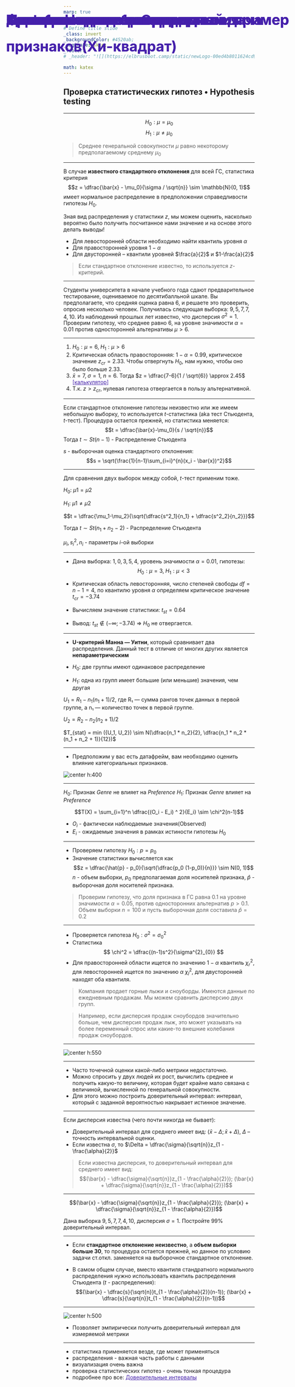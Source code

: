 ```yaml
---
marp: true


# Define title slide
_class: invert
_backgroundColor: #4520ab;
_paginate: skip;
_footer: 
# _header: "![](https://elbrusboot.camp/static/newLogo-00ed4b8011624cd94aa1812d35f25088.svg)"

math: katex
---
```


<style>
img[alt~="center"] {
  display: block;
  margin: 0 auto;
}
h1 {
  position: absolute;
  left: 77px;
  top: 20px;
  right: 80px;
  height: 70px;
  line-height: 70px;
  margin-bottom: 20px;
  color: #4520ab;
  font-size: 28pt
}

a {
  color: #4520ab;
}
</style>

# Фаза 1 • Неделя 1 • Среда

##  Проверка статистических гипотез • Hypothesis testing


---

<!--- backgroundColor: white --->
<!--- paginate: true --->
<!-- header: "![](aux/Elbrus-bootcamp-RU.png)" -->

<style>
header {
    height: 675px;
    right: 20px;
    /* margin-bottom: 80px; */
}
header img {
    height: 60px;
    float: right;
 }
</style>

# Проверка гипотезы о среднем

$$H_0: \mu = \mu_0 $$
$$H_1: \mu \neq \mu_0 $$

> Среднее генеральной совокупности $\mu$ равно некоторому предполагаемому среднему $\mu_0$

---
# Проверка гипотезы о среднем

В случае __известного стандартного отклонения__ для всей ГС, статистика критерия 
$$z = \dfrac{\bar{x} - \mu_0}{\sigma / \sqrt{n}} \sim \mathbb{N}(0, 1)$$ 
имеет нормальное распределение в предположении справедливости гипотезы $H_0$.

Зная вид распределения у статистики $z$, мы можем оценить, насколько вероятно было получить посчитанное нами значение и на основе этого делать выводы! 

* Для левосторонней области необходимо найти квантиль уровня $\alpha$
* Для правосторонней уровня $1-\alpha$
* Для двусторонней – квантили уровней $\frac{a}{2}$ и $1-\frac{a}{2}$

> Если стандартное отклонение известно, то используется $z$-критерий.

--- 
# Проверка гипотезы о среднем: пример

Студенты университета в начале учебного года сдают предварительное тестирование, оцениваемое по десятибалльной шкале. Вы предполагаете, что средняя оценка равна $6$, и решаете это проверить, опросив несколько человек. Получилась следующая выборка: $9, 5, 7, 7, 4, 10$. Из наблюдений прошлых лет известно, что дисперсия $\sigma^2 = 1$. Проверим гипотезу, что среднее равно $6$, на  уровне значимости $\alpha = 0.01$ против односторонней альтернативы $\mu > 6$.

--- 
# Проверка гипотезы о среднем: пример 
1. $H_0: \mu=6, \; H_1: \mu > 6$
2. Критическая область правосторонняя: $1-\alpha=0.99$, критическое значение $z_{cr} = 2.33$. Чтобы отвергнуть $H_0$, нам нужно, чтобы оно было больше $2.33$. 
3. $\bar{x} = 7, \; \sigma=1, \; n=6$. Тогда $z = \dfrac{7-6}{1 / \sqrt{6}} \approx 2.45$ [[калькулятор]](https://planetcalc.ru/4986/)
4. Т.к. $z > z_{cr}$, нулевая гипотеза отвергается в пользу альтернативной.
---

# Проверка гипотезы о среднем 
Если стандартное отклонение гипотезы неизвестно или же имеем небольшую выборку, то используется $t$-статистика (aka тест Стьюдента, $t$-тест). 
Процедура остается прежней, но статистика меняется: 
$$t = \dfrac{\bar{x}-\mu_0}{s / \sqrt{n}}$$
Тогда $t \sim St(n-1)$ - Распределение Стьюдента

$s$ - выборочная оценка стандартного отклонения: 
$$s = \sqrt{\frac{1}{n-1}\sum_{i=i}^{n}(x_i - \bar{x})^2}$$

---

# Проверка гипотезы о среднем: пример

Для сравнения двух выборок между собой, $t$-тест применим тоже.

$H_0$: $\mu1 = \mu2$

$H_1$: $\mu1 \neq \mu2$

$$t = \dfrac{\mu_1-\mu_2}{\sqrt{\dfrac{s^2_1}{n_1} + \dfrac{s^2_2}{n_2}}}$$

Тогда $t \sim St(n_1+n_2-2)$ - Распределение Стьюдента

$\mu_i, s^2_i, n_i$ - параметры $i$-ой выборки

---
# Проверка гипотезы о среднем: пример
* Дана выборка: $1, 0, 3, 5, 4$, уровень значимости $\alpha = 0.01$, гипотезы: 
$$H_0: \mu=3, \; H_1 : \mu < 3$$

* Критическая область левосторонняя, число степеней свободы 
$df = n - 1 = 4$, по квантилю уровня $\alpha$ определяем критическое значение $t_{cr} = -3.74$

* Вычисляем значение статистики: $t_{st} = 0.64$

* Вывод: $t_{st} \notin (-\infty; -3.74)$ => $H_0$ не отвергается. 


---
# Гипотезы о виде распределения

* __U-критерий Манна — Уитни__, который сравнивает два распределения. Данный тест в отличие от многих других является __непараметрическим__

* $H_0:$ две группы имеют одинаковое распределение

* $H_1:$ одна из групп имеет большие (или меньшие) значения, чем другая

$U_{1} = R_{1} - n_{1} (n_1 + 1) / 2$, где R₁ — сумма рангов точек данных в первой группе, а n₁ — количество точек в первой группе.

$U_{2} = R_{2} - n_{2} (n_2 + 1) / 2$

$T_{stat} = min ({U_1, U_2}) \sim N(\dfrac{n_1 * n_2}{2}, \dfrac{n_1 * n_2 * (n_1 + n_2 + 1)}{12})$ 


---

# Зависимость категориальный признаков(Хи-квадрат)

* Предположим у вас есть датафрейм, вам необходимо оценить влияние категориальных признаков. 

![center h:400](aux/chi_square_table.png)

---
# Зависимость категориальный признаков(Хи-квадрат)

$H_0$: Признак _Genre_ не влияет на _Preference_
$H_1$: Признак _Genre_ влияет на _Preference_

$$T(X) = \sum_{i=1}^n \dfrac{(O_i - E_i) ^ 2}{E_i} \sim \chi^2(n-1)$$

* $O_i$ - фактически наблюдаемые значения(Observed)
* $E_i$ - ожидаемые значения в рамках истиности гипотезы $H_0$

---
# Гипотеза о доле

* Проверяем гипотезу $H_0 : p = p_0$
* Значение статистики вычисляется как
$$z = \dfrac{\hat{p} - p_0}{\sqrt{\dfrac{p_0 (1-p_0)}{n}}} \sim N(0, 1)$$
$n$ - объем выборки, $p_0$ предполагаемая доля носителей признака, $\hat{p}$ - выборочная доля носителей признака. 

>Проверим гипотезу, что доля признака в ГС равна $0.1$ на уровне значимости $\alpha = 0.05$, против односторонних альтернатив $p > 0.1$.
Объем выборки $n = 100$ и пусть выборочная доля составила $\hat{p} = 0.2$

---
# Гипотеза о дисперсии

* Проверяется гипотеза $H_0 : \sigma^2 = \sigma^{2}_{0}$
* Статистика 
$$ \chi^2 = \dfrac{(n-1)s^2}{\sigma^{2}_{0}} $$
* Для правосторонней области ищется по значению $1-\alpha$ квантиль $\chi^{2}_{r}$, для левосторонней ищется по значению $\alpha$ $\chi^{2}_{l}$, для двусторонней находят оба квантиля.


>Компания продает горные лыжи и сноуборды. Имеются данные по ежедневным продажам. Мы можем сравнить дисперсию двух групп. 

>Например, если дисперсия продаж сноубордов значительно больше, чем дисперсия продаж лыж, это может указывать на более переменный спрос или какие-то внешние колебания продаж сноубордов.

---
# Карта статистических тестов

![center h:550](aux/stat_test.jpg)


<!-- _footer: 📝[Карта статистических тестов](https://statsandr.com/blog/what-statistical-test-should-i-do/)  -->

---
# Доверительные интервалы 

* Часто точечной оценки какой-либо метрики недостаточно. 
* Можно спросить у двух людей их рост, вычислить среднее и получить какую-то величину, которая будет крайне мало связана с величиной, вычисленной по генеральной совокупности. 
* Для этого можно построить доверительный интервал: интервал, который с заданной вероятностью накрывает истинное значение. 

---
# Доверительные интервалы

Если дисперсия известна (чего почти никогда не бывает): 
* Доверительный интервал для среднего имеет вид: $(\bar{x} - \Delta; \bar{x}+ \Delta)$, $\Delta$ – точность интервальной оценки. 
* Если известна $\sigma$, то $\Delta = \dfrac{\sigma}{\sqrt{n}}z_{1 - \frac{\alpha}{2}}$

> Если известна дисперсия, то доверительный интервал для среднего имеет вид: 
$$(\bar{x} - \dfrac{\sigma}{\sqrt{n}}z_{1 - \frac{\alpha}{2}}); (\bar{x} + \dfrac{\sigma}{\sqrt{n}}z_{1 - \frac{\alpha}{2}})$$

---

# Доверительные интервалы: задача

$$(\bar{x} - \dfrac{\sigma}{\sqrt{n}}z_{1 - \frac{\alpha}{2}}); (\bar{x} + \dfrac{\sigma}{\sqrt{n}}z_{1 - \frac{\alpha}{2}})$$

Дана выборка $9, 5, 7, 7, 4, 10$, дисперсия $\sigma = 1$. Постройте 99% доверительный интервал.

---
# Доверительные интервалы

* Если __стандартное отклонение неизвестно__, а __объем выборки больше 30__, то процедура остается прежней, но данное по условию задачи ст.откл. заменяется на выборочное стандартное отклонение. 

* В самом общем случае, вместо квантиля стандратного нормального распределения нужно использовать квантиль распределения Стьюдента ($t$ - распределения): 
$$(\bar{x} - \dfrac{s}{\sqrt{n}}t_{1 - \frac{\alpha}{2}}(n-1)); (\bar{x} + \dfrac{s}{\sqrt{n}}t_{1 - \frac{\alpha}{2}}(n-1))$$

---

# Bootstrap

![center h:500](https://blogs.sas.com/content/iml/files/2018/12/bootstrapSummary.png)

* Позволяет эмпирически получить доверительный интервал для измеряемой метрики

---

# Итоги

* статистика применяется везде, где может применяться
* распределения - важная часть работы с данными
* визуализация очень важна
* проверка статистических гипотез - очень тонкая процедура
* подробнее про все: [Доверительные интервалы](https://mse.msu.ru/wp-content/uploads/2020/03/%D0%9B%D0%B5%D0%BA%D1%86%D0%B8%D1%8F-5-%D0%B4%D0%BE%D0%B2%D0%B5%D1%80%D0%B8%D1%82%D0%B5%D0%BB%D1%8C%D0%BD%D1%8B%D0%B5-%D0%B8%D0%BD%D1%82%D0%B5%D1%80%D0%B2%D0%B0%D0%BB%D1%8B.pdf)